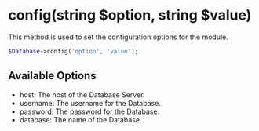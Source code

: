 # config(string $option, string $value)
This method is used to set the configuration options for the module.

```php
$Database->config('option', 'value');
```

## Available Options
- host: The host of the Database Server.
- username: The username for the Database.
- password: The password for the Database.
- database: The name of the Database.
